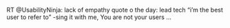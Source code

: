 <!--
id: 751747739
link: http://kevinisom.info/post/751747739/rt-usabilityninja-lack-of-empathy-quote-o-the
slug: rt-usabilityninja-lack-of-empathy-quote-o-the
date: Wed Jun 30 2010 13:22:45 GMT+1200 (NZST)
raw: {"blog_name":"kevinisom","id":751747739,"post_url":"http://kevinisom.info/post/751747739/rt-usabilityninja-lack-of-empathy-quote-o-the","slug":"rt-usabilityninja-lack-of-empathy-quote-o-the","type":"text","date":"2010-06-30 01:22:45 GMT","timestamp":1277860965,"state":"published","format":"html","reblog_key":"Y3BxMyQs","tags":[],"short_url":"http://tmblr.co/Zw68YyipiAR","highlighted":[],"feed_item":"http://twitter.com/kev_nz/statuses/17367280036","from_feed_id":"650289","note_count":0,"title":null,"body":"<p>RT @UsabilityNinja: lack of empathy quote o the day: lead tech &#8220;i&#8217;m the best user to refer to&#8221; -sing it with me, You are not your users &#8230;</p>"}
publish: 2010-06-030
tags: 
title: null
-->


RT @UsabilityNinja: lack of empathy quote o the day: lead tech “i’m the
best user to refer to” -sing it with me, You are not your users …


